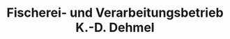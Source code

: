 ---
title: "Fischerei- und Verarbeitungsbetrieb K.-D. Dehmel"
url: /dabel/fischerei-und-verarbeitungsbetrieb-k-d-dehmel/
shop: Fisch
---